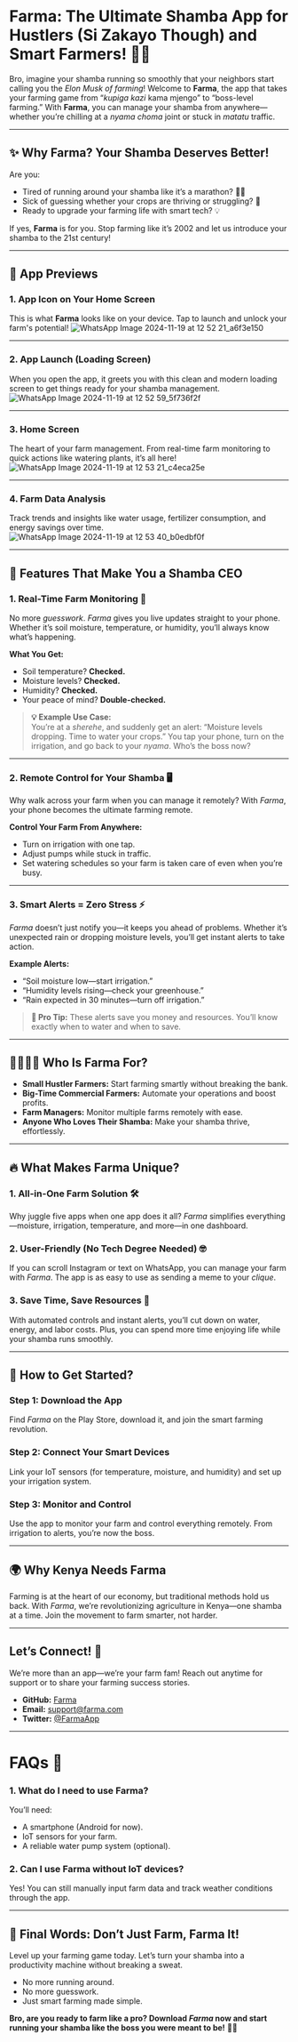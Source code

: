 # **Farma: The Ultimate Shamba App for Hustlers (Si Zakayo Though) and Smart Farmers!** 🚜🌱

Bro, imagine your shamba running so smoothly that your neighbors start calling you the *Elon Musk of farming*! Welcome to **Farma**, the app that takes your farming game from “*kupiga kazi* kama mjengo” to “boss-level farming.” With **Farma**, you can manage your shamba from anywhere—whether you’re chilling at a *nyama choma* joint or stuck in *matatu* traffic.

---

## **✨ Why Farma? Your Shamba Deserves Better!**

Are you:
- Tired of running around your shamba like it’s a marathon? 🏃‍♂️
- Sick of guessing whether your crops are thriving or struggling? 🤔
- Ready to upgrade your farming life with smart tech? 💡

If yes, **Farma** is for you. Stop farming like it’s 2002 and let us introduce your shamba to the 21st century!

---

## **📱 App Previews**

### **1. App Icon on Your Home Screen**
This is what **Farma** looks like on your device. Tap to launch and unlock your farm's potential!
![WhatsApp Image 2024-11-19 at 12 52 21_a6f3e150](https://github.com/user-attachments/assets/81348897-4c5b-4179-afd1-9aecd47534fd)


---

### **2. App Launch (Loading Screen)**
When you open the app, it greets you with this clean and modern loading screen to get things ready for your shamba management.
![WhatsApp Image 2024-11-19 at 12 52 59_5f736f2f](https://github.com/user-attachments/assets/f87b9484-6121-44bd-bcc5-58932b794424)


---

### **3. Home Screen**
The heart of your farm management. From real-time farm monitoring to quick actions like watering plants, it’s all here!
![WhatsApp Image 2024-11-19 at 12 53 21_c4eca25e](https://github.com/user-attachments/assets/b0ec563b-c6d6-4a80-b8f0-1406b957754d)


---

### **4. Farm Data Analysis**
Track trends and insights like water usage, fertilizer consumption, and energy savings over time.
![WhatsApp Image 2024-11-19 at 12 53 40_b0edbf0f](https://github.com/user-attachments/assets/554d62f2-3e9d-4013-9314-b5efef6c7047)


---

## **🌟 Features That Make You a Shamba CEO**

### **1. Real-Time Farm Monitoring** 📱
No more *guesswork*. *Farma* gives you live updates straight to your phone. Whether it’s soil moisture, temperature, or humidity, you’ll always know what’s happening.

**What You Get:**
- Soil temperature? **Checked.**
- Moisture levels? **Checked.**
- Humidity? **Checked.**
- Your peace of mind? **Double-checked.**

> **💡 Example Use Case:**  
> You’re at a *sherehe*, and suddenly get an alert: “Moisture levels dropping. Time to water your crops.” You tap your phone, turn on the irrigation, and go back to your *nyama*. Who’s the boss now?

---

### **2. Remote Control for Your Shamba** 🖥️
Why walk across your farm when you can manage it remotely? With *Farma*, your phone becomes the ultimate farming remote.

**Control Your Farm From Anywhere:**
- Turn on irrigation with one tap.
- Adjust pumps while stuck in traffic.
- Set watering schedules so your farm is taken care of even when you’re busy.

---

### **3. Smart Alerts = Zero Stress** ⚡
*Farma* doesn’t just notify you—it keeps you ahead of problems. Whether it’s unexpected rain or dropping moisture levels, you’ll get instant alerts to take action.

**Example Alerts:**
- “Soil moisture low—start irrigation.”
- “Humidity levels rising—check your greenhouse.”
- “Rain expected in 30 minutes—turn off irrigation.”

> **💬 Pro Tip:** These alerts save you money and resources. You’ll know exactly when to water and when to save.

---

## **👩‍🌾👨‍🌾 Who Is Farma For?**

- **Small Hustler Farmers:** Start farming smartly without breaking the bank.
- **Big-Time Commercial Farmers:** Automate your operations and boost profits.
- **Farm Managers:** Monitor multiple farms remotely with ease.
- **Anyone Who Loves Their Shamba:** Make your shamba thrive, effortlessly.

---

## **🔥 What Makes Farma Unique?**

### **1. All-in-One Farm Solution** 🛠️
Why juggle five apps when one app does it all? *Farma* simplifies everything—moisture, irrigation, temperature, and more—in one dashboard.

### **2. User-Friendly (No Tech Degree Needed)** 🤓
If you can scroll Instagram or text on WhatsApp, you can manage your farm with *Farma*. The app is as easy to use as sending a meme to your *clique*.

### **3. Save Time, Save Resources** 💸
With automated controls and instant alerts, you’ll cut down on water, energy, and labor costs. Plus, you can spend more time enjoying life while your shamba runs smoothly.

---

## **🚀 How to Get Started?**

### **Step 1: Download the App**
Find *Farma* on the Play Store, download it, and join the smart farming revolution.

### **Step 2: Connect Your Smart Devices**
Link your IoT sensors (for temperature, moisture, and humidity) and set up your irrigation system.

### **Step 3: Monitor and Control**
Use the app to monitor your farm and control everything remotely. From irrigation to alerts, you’re now the boss.

---

## **🌍 Why Kenya Needs Farma**

Farming is at the heart of our economy, but traditional methods hold us back. With *Farma*, we’re revolutionizing agriculture in Kenya—one shamba at a time. Join the movement to farm smarter, not harder.

---

## **Let’s Connect!** 💬
We’re more than an app—we’re your farm fam! Reach out anytime for support or to share your farming success stories.

- **GitHub:** [Farma](https://github.com/innov-max/Farma)
- **Email:** support@farma.com
- **Twitter:** [@FarmaApp](https://twitter.com/FarmaApp)

---

# **FAQs** 🤔

### **1. What do I need to use Farma?**
You’ll need:
- A smartphone (Android for now).
- IoT sensors for your farm.
- A reliable water pump system (optional).

### **2. Can I use Farma without IoT devices?**
Yes! You can still manually input farm data and track weather conditions through the app.

---

## **👏 Final Words: Don’t Just Farm, Farma It!**

Level up your farming game today. Let’s turn your shamba into a productivity machine without breaking a sweat.

- No more running around.
- No more guesswork.
- Just smart farming made simple.

**Bro, are you ready to farm like a pro? Download *Farma* now and start running your shamba like the boss you were meant to be!** 🚜🌱

